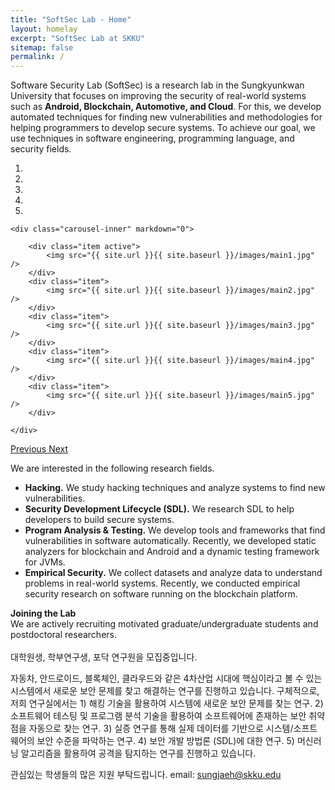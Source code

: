```yaml
---
title: "SoftSec Lab - Home"
layout: homelay
excerpt: "SoftSec Lab at SKKU"
sitemap: false
permalink: /
---
```

Software Security Lab (SoftSec) is a research lab in the Sungkyunkwan University that focuses on improving the security of real-world systems such as <b>Android, Blockchain, Automotive, and Cloud</b>. For this, we develop automated techniques for finding new vulnerabilities and methodologies for helping programmers to develop secure systems. To achieve our goal, we use techniques in software engineering, programming language, and security fields.

<div markdown="0" id="carousel" class="carousel slide" data-ride="carousel" data-interval="5000" data-pause="hover" >
    <ol class="carousel-indicators">
        <li data-target="#carousel" data-slide-to="0" class="active"></li>
        <li data-target="#carousel" data-slide-to="1"></li>
        <li data-target="#carousel" data-slide-to="2"></li>
        <li data-target="#carousel" data-slide-to="3"></li>
        <li data-target="#carousel" data-slide-to="4"></li>
    </ol>

    <div class="carousel-inner" markdown="0">

        <div class="item active">
            <img src="{{ site.url }}{{ site.baseurl }}/images/main1.jpg" />
        </div>
        <div class="item">
            <img src="{{ site.url }}{{ site.baseurl }}/images/main2.jpg" />
        </div>
        <div class="item">
            <img src="{{ site.url }}{{ site.baseurl }}/images/main3.jpg" />
        </div>
        <div class="item">
            <img src="{{ site.url }}{{ site.baseurl }}/images/main4.jpg" />
        </div>
        <div class="item">
            <img src="{{ site.url }}{{ site.baseurl }}/images/main5.jpg" />
        </div>

    </div>

  <a class="left carousel-control" href="#carousel" role="button" data-slide="prev">
    <span class="glyphicon glyphicon-chevron-left" aria-hidden="true"></span>
    <span class="sr-only">Previous</span>
  </a>
  <a class="right carousel-control" href="#carousel" role="button" data-slide="next">
    <span class="glyphicon glyphicon-chevron-right" aria-hidden="true"></span>
    <span class="sr-only">Next</span>
  </a>
</div>

We are interested in the following research fields.

<ul>
<li>
<b>Hacking.</b> We study hacking techniques and analyze systems to find new vulnerabilities.
</li>

<li>
<b>Security Development Lifecycle (SDL).</b> We research SDL to help developers to build secure systems.
</li>
<li>
<b>Program Analysis & Testing.</b> We develop tools and frameworks that find vulnerabilities in software automatically. Recently, we developed static analyzers for blockchain and Android and a dynamic testing framework for JVMs.
</li>
<li>
<b>Empirical Security.</b> We collect datasets and analyze data to understand problems in real-world systems. Recently, we conducted empirical security research on software running on the blockchain platform.
</li>
</ul>

<!--**We are looking for passionate new PhD/MS/undergraduate students to join our lab!**-->
**Joining the Lab**<br>
We are actively recruiting motivated graduate/undergraduate students and postdoctoral researchers. <br>
<br>
대학원생, 학부연구생, 포닥 연구원을 모집중입니다.

자동차, 안드로이드, 블록체인, 클라우드와 같은 4차산업 시대에 핵심이라고 볼 수 있는 시스템에서 새로운 보안 문제를 찾고 해결하는 연구를 진행하고 있습니다. 구체적으로, 저희 연구실에서는 1) 해킹 기술을 활용하여 시스템에 새로운 보안 문제를 찾는 연구.  2) 소프트웨어 테스팅 및 프로그램 분석 기술을 활용하여 소프트웨어에 존재하는 보안 취약점을 자동으로 찾는 연구. 3) 실증 연구를 통해 실제 데이터를 기반으로 시스템/소프트웨어의 보안 수준을 파악하는 연구. 4) 보안 개발 방법론 (SDL)에 대한 연구. 5) 머신러닝 알고리즘을 활용하여 공격을 탐지하는 연구를 진행하고 있습니다.

관심있는 학생들의 많은 지원 부탁드립니다.
email: sungjaeh@skku.edu

<!--
<figure class="fourth">
  <img src="{{ site.url }}{{ site.baseurl }}/images/logopic/Logo_Leiden.jpg" style="width: 210px">
  <img src="{{ site.url }}{{ site.baseurl }}/images/logopic/Logo_Nanofront.jpg" style="width: 110px">
  <img src="{{ site.url }}{{ site.baseurl }}/images/logopic/Logo_NWO.jpg" style="width: 120px">
  <img src="{{ site.url }}{{ site.baseurl }}/images/logopic/Logo_ERC.jpg" style="width: 110px">
</figure>
-->
